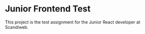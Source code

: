 # Junior Frontend Test 

This project is the test assignment for the Junior React developer at Scandiweb.


